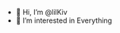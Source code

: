 - 👋 Hi, I’m @lilKiv
- 👀 I’m interested in Everything

<!---
lilKiv/lilKiv is a ✨ special ✨ repository because its `README.md` (this file) appears on your GitHub profile.
You can click the Preview link to take a look at your changes.
--->
